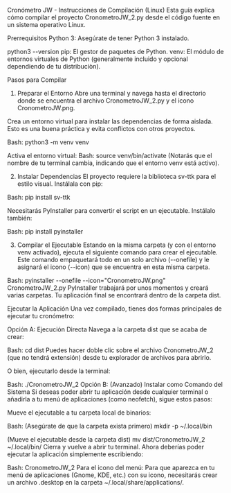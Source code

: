 Cronómetro JW - Instrucciones de Compilación (Linux)
Esta guía explica cómo compilar el proyecto CronometroJW_2.py desde el código fuente en un sistema operativo Linux.

Prerrequisitos
Python 3: Asegúrate de tener Python 3 instalado.

python3 --version
pip: El gestor de paquetes de Python.
venv: El módulo de entornos virtuales de Python (generalmente incluido y opcional dependiendo de tu distribuciòn).

Pasos para Compilar
1. Preparar el Entorno
Abre una terminal y navega hasta el directorio donde se encuentra el archivo CronometroJW_2.py y el icono CronometroJW.png.

Crea un entorno virtual para instalar las dependencias de forma aislada. Esto es una buena práctica y evita conflictos con otros proyectos.

Bash:
python3 -m venv venv

Activa el entorno virtual:
Bash:
source venv/bin/activate
(Notarás que el nombre de tu terminal cambia, indicando que el entorno venv está activo).

2. Instalar Dependencias
El proyecto requiere la biblioteca sv-ttk para el estilo visual. Instálala con pip:

Bash:
pip install sv-ttk

Necesitarás PyInstaller para convertir el script en un ejecutable. Instálalo también:

Bash:
pip install pyinstaller

3. Compilar el Ejecutable
Estando en la misma carpeta (y con el entorno venv activado), ejecuta el siguiente comando para crear el ejecutable.
Este comando empaquetará todo en un solo archivo (--onefile) y le asignará el icono (--icon) que se encuentra en esta misma carpeta.

Bash:
pyinstaller --onefile --icon="CronometroJW.png" CronometroJW_2.py
PyInstaller trabajará por unos momentos y creará varias carpetas. Tu aplicación final se encontrará dentro de la carpeta dist.

Ejecutar la Aplicación
Una vez compilado, tienes dos formas principales de ejecutar tu cronómetro:

Opción A: Ejecución Directa
Navega a la carpeta dist que se acaba de crear:

Bash:
cd dist
Puedes hacer doble clic sobre el archivo CronometroJW_2 (que no tendrá extensión) desde tu explorador de archivos para abrirlo.

O bien, ejecutarlo desde la terminal:

Bash:
./CronometroJW_2
Opción B: (Avanzado) Instalar como Comando del Sistema
Si deseas poder abrir tu aplicación desde cualquier terminal o añadirla a tu menú de aplicaciones (como neofetch), sigue estos pasos:

Mueve el ejecutable a tu carpeta local de binarios:

Bash:
(Asegúrate de que la carpeta exista primero)
mkdir -p ~/.local/bin

(Mueve el ejecutable desde la carpeta dist)
mv dist/CronometroJW_2 ~/.local/bin/
Cierra y vuelve a abrir tu terminal. Ahora deberías poder ejecutar la aplicación simplemente escribiendo:

Bash:
CronometroJW_2
Para el icono del menú: Para que aparezca en tu menú de aplicaciones (Gnome, KDE, etc.) con su icono, necesitarás crear un archivo .desktop en la carpeta ~/.local/share/applications/.